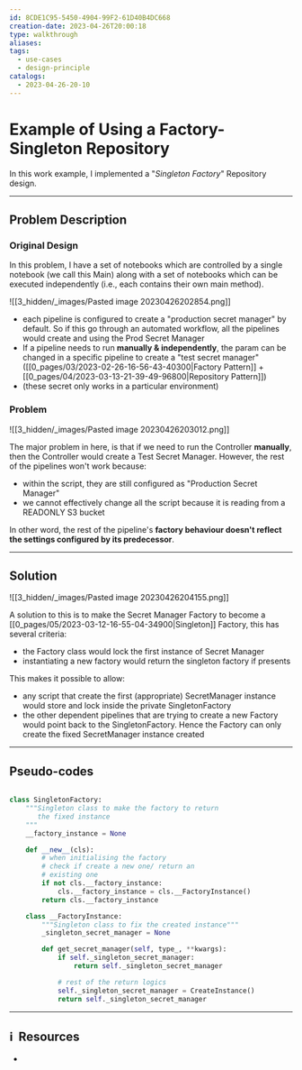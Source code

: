 ```yaml
---
id: 8CDE1C95-5450-4904-99F2-61D40B4DC668
creation-date: 2023-04-26T20:00:18
type: walkthrough
aliases: 
tags:
  - use-cases
  - design-principle
catalogs:
  - 2023-04-26-20-10
---
```


# Example of Using a Factory-Singleton Repository

In this work example, I implemented a "*Singleton Factory*" Repository design. 

---

## Problem Description

### Original Design

In this problem, I have a set of notebooks which are controlled by a single notebook (we call this Main) along with a set of notebooks which can be executed independently (i.e., each contains their own main method). 

![[3_hidden/_images/Pasted image 20230426202854.png]]

- each pipeline is configured to create a "production secret manager" by default. So if this go through an automated workflow, all the pipelines would create and using the Prod Secret Manager
- If a pipeline needs to run **manually & independently**, the param can be changed in a specific pipeline to create a "test secret manager" ([[0_pages/03/2023-02-26-16-56-43-40300|Factory Pattern]] + [[0_pages/04/2023-03-13-21-39-49-96800|Repository Pattern]])
- (these secret only works in a particular environment)

### Problem

![[3_hidden/_images/Pasted image 20230426203012.png]]

The major problem in here, is that if we need to run the Controller **manually**, then the Controller would create a Test Secret Manager. However, the rest of the pipelines won't work because: 
- within the script, they are still configured as "Production Secret Manager"
- we cannot effectively change all the script because it is reading from a READONLY S3 bucket

In other word, the rest of the pipeline's **factory behaviour doesn't reflect the settings configured by its predecessor**. 

---
## Solution

![[3_hidden/_images/Pasted image 20230426204155.png]]

A solution to this is to make the Secret Manager Factory to become a [[0_pages/05/2023-03-12-16-55-04-34900|Singleton]] Factory, this has several criteria:
- the Factory class would lock the first instance of Secret Manager
- instantiating a new factory would return the singleton factory if presents

This makes it possible to allow: 
- any script that create the first (appropriate) SecretManager instance would store and lock inside the private SingletonFactory
- the other dependent pipelines that are trying to create a new Factory would point back to the SingletonFactory. Hence the Factory can only create the fixed SecretManager instance created

---
## Pseudo-codes

```python

class SingletonFactory:
	"""Singleton class to make the factory to return 
	   the fixed instance 
	"""
	__factory_instance = None

	def __new__(cls):
		# when initialising the factory
		# check if create a new one/ return an 
		# existing one
		if not cls.__factory_instance:
			cls.__factory_instance = cls.__FactoryInstance()
		return cls.__factory_instance

	class __FactoryInstance:
		"""Singleton class to fix the created instance"""
		_singleton_secret_manager = None

		def get_secret_manager(self, type_, **kwargs):
			if self._singleton_secret_manager:
				return self._singleton_secret_manager

			# rest of the return logics
			self._singleton_secret_manager = CreateInstance()
			return self._singleton_secret_manager

```



---
## ℹ️  Resources
- 